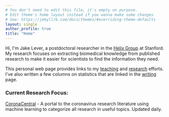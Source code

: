 ```yaml
---
# You don't need to edit this file, it's empty on purpose.
# Edit theme's home layout instead if you wanna make some changes
# See: https://jekyllrb.com/docs/themes/#overriding-theme-defaults
layout: single
author_profile: true
title: "Home"
---
```


Hi, I'm Jake Lever, a postdoctoral researcher in the [Helix Group](http://helix.stanford.edu/) at Stanford. My research focuses on extracting biomedical knowledge from published research to make it easier for scientists to find the information they need.

This personal web page provides links to my [teaching](/teaching/) and [research](/research/) efforts. I've also written a few columns on statistics that are linked in the [writing](/writing/) page.

### Current Research Focus: 

[CoronaCentral](https://coronacentral.ai) - A portal to the coronavirus research literature using machine learning to categorize all research in useful topics. Updated daily.

